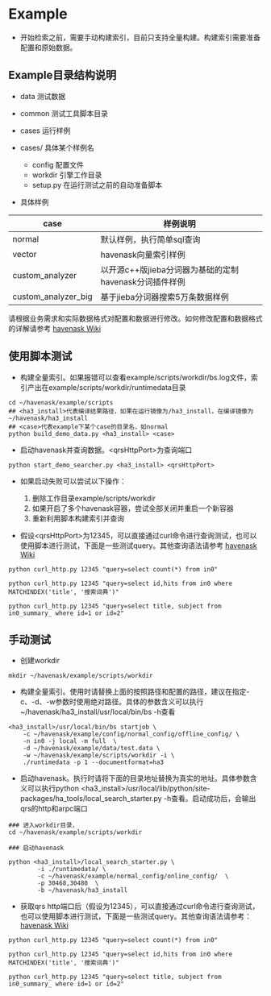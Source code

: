 # Example
* 开始检索之前，需要手动构建索引，目前只支持全量构建。构建索引需要准备配置和原始数据。

## Example目录结构说明
* data 测试数据
* common 测试工具脚本目录
* cases 运行样例
* cases/<case> 具体某个样例名
  * config 配置文件
  * workdir 引擎工作目录
  * setup.py 在运行测试之前的自动准备脚本

* 具体样例


| case  |  样例说明|
|---|---|
|  normal | 默认样例，执行简单sql查询  |
| vector | havenask向量索引样例 |
| custom_analyzer| 以开源c++版jieba分词器为基础的定制havenask分词插件样例 |
| custom_analyzer_big| 基于jieba分词器搜索5万条数据样例 |

请根据业务需求和实际数据格式对配置和数据进行修改。如何修改配置和数据格式的详解请参考 [havenask Wiki](https://github.com/alibaba/havenask/wiki)


## 使用脚本测试

* 构建全量索引。如果报错可以查看example/scripts/workdir/bs.log文件，索引产出在example/scripts/workdir/runtimedata目录
```
cd ~/havenask/example/scripts
## <ha3_install>代表编译结果路径，如果在运行镜像为/ha3_install，在编译镜像为~/havenask/ha3_install
## <case>代表example下某个case的目录名，如normal
python build_demo_data.py <ha3_install> <case>
```

* 启动havenask并查询数据。\<qrsHttpPort\>为查询端口
```
python start_demo_searcher.py <ha3_install> <qrsHttpPort>
```
* 如果启动失败可以尝试以下操作：
    1. 删除工作目录example/scripts/workdir
    2. 如果开启了多个havenask容器，尝试全部关闭并重启一个新容器
    3. 重新利用脚本构建索引并查询

* 假设\<qrsHttpPort\>为12345，可以直接通过curl命令进行查询测试，也可以使用脚本进行测试，下面是一些测试query。其他查询语法请参考 [havenask Wiki](https://github.com/alibaba/havenask/wiki)

```
python curl_http.py 12345 "query=select count(*) from in0"

python curl_http.py 12345 "query=select id,hits from in0 where MATCHINDEX('title', '搜索词典')"

python curl_http.py 12345 "query=select title, subject from in0_summary_ where id=1 or id=2"
```


## 手动测试

* 创建workdir
```
mkdir ~/havenask/example/scripts/workdir
```

* 构建全量索引。使用时请替换上面的按照路径和配置的路径，建议在指定-c、-d、-w参数时使用绝对路径。具体的参数含义可以执行~/havenask/ha3_install/usr/local/bin/bs -h查看
```
<ha3_install>/usr/local/bin/bs startjob \
    -c ~/havenask/example/config/normal_config/offline_config/ \
    -n in0 -j local -m full  \ 
    -d ~/havenask/example/data/test.data \
    -w ~/havenask/example/scripts/workdir -i \
    ./runtimedata -p 1 --documentformat=ha3
```


* 启动havenask。执行时请将下面的目录地址替换为真实的地址。具体参数含义可以执行python <ha3_install>/usr/local/lib/python/site-packages/ha_tools/local_search_starter.py -h查看。启动成功后，会输出qrs的http和arpc端口
```
### 进入workdir目录，
cd ~/havenask/example/scripts/workdir

### 启动havenask

python <ha3_install>/local_search_starter.py \
        -i ./runtimedata/ \
        -c ~/havenask/example/normal_config/online_config/  \
        -p 30468,30480  \
        -b ~/havenask/ha3_install 
```


* 获取qrs http端口后（假设为12345），可以直接通过curl命令进行查询测试，也可以使用脚本进行测试，下面是一些测试query。其他查询语法请参考：[havenask Wiki](https://github.com/alibaba/havenask/wiki)

```
python curl_http.py 12345 "query=select count(*) from in0"

python curl_http.py 12345 "query=select id,hits from in0 where MATCHINDEX('title', '搜索词典')"

python curl_http.py 12345 "query=select title, subject from in0_summary_ where id=1 or id=2"
```
